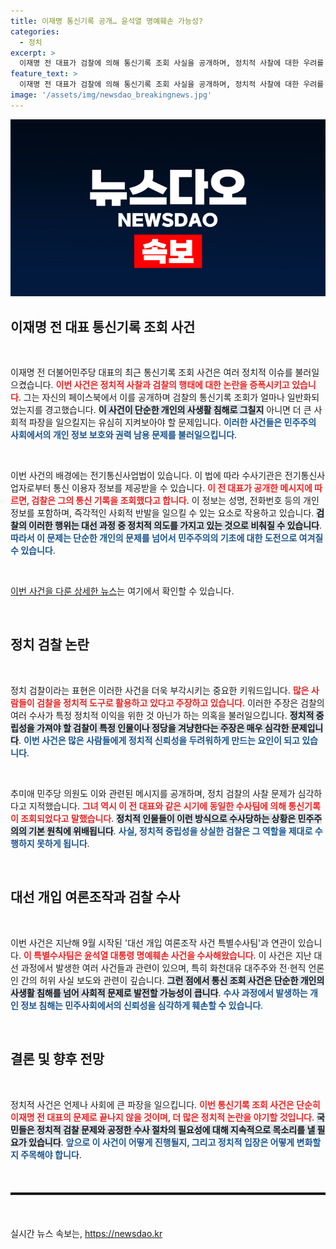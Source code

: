 ```yaml
---
title: 이재명 통신기록 공개… 윤석열 명예훼손 가능성?
categories:
  - 정치
excerpt: >
  이재명 전 대표가 검찰에 의해 통신기록 조회 사실을 공개하며, 정치적 사찰에 대한 우려를 표명했습니다. 추미애 의원도 동참해 도를 넘었다는 비판을 가했습니다. 과연 이 사건의 진실은 무엇일까요? 클릭해서 확인해 보세요!
feature_text: >
  이재명 전 대표가 검찰에 의해 통신기록 조회 사실을 공개하며, 정치적 사찰에 대한 우려를 표명했습니다. 추미애 의원도 동참해 도를 넘었다는 비판을 가했습니다. 과연 이 사건의 진실은 무엇일까요? 클릭해서 확인해 보세요!
image: '/assets/img/newsdao_breakingnews.jpg'
---
```


<p><img src="/assets/img/newsdao_breakingnews.jpg" alt="pcversion 속보" /></p>

<h2 data-ke-size="size26">이재명 전 대표 통신기록 조회 사건</h2>

<p data-ke-size="size16">&nbsp;</p>

<p>이재명 전 더불어민주당 대표의 최근 통신기록 조회 사건은 여러 정치적 이슈를 불러일으켰습니다. <b><span style="color: #ee2323;">이번 사건은 정치적 사찰과 검찰의 행태에 대한 논란을 증폭시키고 있습니다</span></b>. 그는 자신의 페이스북에서 이를 공개하며 검찰의 통신기록 조회가 얼마나 일반화되었는지를 경고했습니다. <b><span style="background-color: #21538527;">이 사건이 단순한 개인의 사생활 침해로 그칠지</span></b> 아니면 더 큰 사회적 파장을 일으킬지는 유심히 지켜보아야 할 문제입니다. <b><span style="color: #1a5490;">이러한 사건들은 민주주의 사회에서의 개인 정보 보호와 권력 남용 문제를 불러일으킵니다</span></b>.</p>

<p data-ke-size="size16">&nbsp;</p>

<p>이번 사건의 배경에는 전기통신사업법이 있습니다. 이 법에 따라 수사기관은 전기통신사업자로부터 통신 이용자 정보를 제공받을 수 있습니다. <b><span style="color: #ee2323;">이 전 대표가 공개한 메시지에 따르면, 검찰은 그의 통신 기록을 조회했다고 합니다</span></b>. 이 정보는 성명, 전화번호 등의 개인정보를 포함하며, 즉각적인 사회적 반발을 일으킬 수 있는 요소로 작용하고 있습니다. <b><span style="background-color: #21538527;">검찰의 이러한 행위는 대선 과정 중 정치적 의도를 가지고 있는 것으로 비춰질 수 있습니다</span></b>. <b><span style="color: #1a5490;">따라서 이 문제는 단순한 개인의 문제를 넘어서 민주주의의 기초에 대한 도전으로 여겨질 수 있습니다</span></b>.</p>

<p data-ke-size="size16">&nbsp;</p>

<p><a href="https://news.naver.com" target="_blank">이번 사건을 다룬 상세한 뉴스</a>는 여기에서 확인할 수 있습니다. </p>

<p data-ke-size="size16">&nbsp;</p>

<h2 data-ke-size="size26">정치 검찰 논란</h2>

<p data-ke-size="size16">&nbsp;</p>

<p>정치 검찰이라는 표현은 이러한 사건을 더욱 부각시키는 중요한 키워드입니다. <b><span style="color: #ee2323;">많은 사람들이 검찰을 정치적 도구로 활용하고 있다고 주장하고 있습니다</span></b>. 이러한 주장은 검찰의 여러 수사가 특정 정치적 이익을 위한 것 아닌가 하는 의혹을 불러일으킵니다. <b><span style="background-color: #21538527;">정치적 중립성을 가져야 할 검찰이 특정 인물이나 정당을 겨냥한다는 주장은 매우 심각한 문제입니다</span></b>. <b><span style="color: #1a5490;">이번 사건은 많은 사람들에게 정치적 신뢰성을 두려워하게 만드는 요인이 되고 있습니다</span></b>.</p>

<p data-ke-size="size16">&nbsp;</p>

<p>추미애 민주당 의원도 이와 관련된 메시지를 공개하며, 정치 검찰의 사찰 문제가 심각하다고 지적했습니다. <b><span style="color: #ee2323;">그녀 역시 이 전 대표와 같은 시기에 동일한 수사팀에 의해 통신기록이 조회되었다고 말했습니다</span></b>. <b><span style="background-color: #21538527;">정치적 인물들이 이런 방식으로 수사당하는 상황은 민주주의의 기본 원칙에 위배됩니다</span></b>. <b><span style="color: #1a5490;">사실, 정치적 중립성을 상실한 검찰은 그 역할을 제대로 수행하지 못하게 됩니다</span></b>.</p>

<p data-ke-size="size16">&nbsp;</p>

<h2 data-ke-size="size26">대선 개입 여론조작과 검찰 수사</h2>

<p data-ke-size="size16">&nbsp;</p>

<p>이번 사건은 지난해 9월 시작된 '대선 개입 여론조작 사건 특별수사팀'과 연관이 있습니다. <b><span style="color: #ee2323;">이 특별수사팀은 윤석열 대통령 명예훼손 사건을 수사해왔습니다</span></b>. 이 사건은 지난 대선 과정에서 발생한 여러 사건들과 관련이 있으며, 특히 화천대유 대주주와 전·현직 언론인 간의 허위 사실 보도와 관련이 깊습니다. <b><span style="background-color: #21538527;">그런 점에서 통신 조회 사건은 단순한 개인의 사생활 침해를 넘어 사회적 문제로 발전할 가능성이 큽니다</span></b>. <b><span style="color: #1a5490;">수사 과정에서 발생하는 개인 정보 침해는 민주사회에서의 신뢰성을 심각하게 훼손할 수 있습니다</span></b>.</p>

<p data-ke-size="size16">&nbsp;</p>

<h2 data-ke-size="size26">결론 및 향후 전망</h2>

<p data-ke-size="size16">&nbsp;</p>

<p>정치적 사건은 언제나 사회에 큰 파장을 일으킵니다. <b><span style="color: #ee2323;">이번 통신기록 조회 사건은 단순히 이재명 전 대표의 문제로 끝나지 않을 것이며, 더 많은 정치적 논란을 야기할 것입니다</span></b>. <b><span style="background-color: #21538527;">국민들은 정치적 검찰 문제와 공정한 수사 절차의 필요성에 대해 지속적으로 목소리를 낼 필요가 있습니다</span></b>. <b><span style="color: #1a5490;">앞으로 이 사건이 어떻게 진행될지, 그리고 정치적 입장은 어떻게 변화할지 주목해야 합니다</span></b>.</p>

<p data-ke-size="size16">&nbsp;</p>

<hr style="height: 2px; border-top: 2px solid #000; margin: 20px 0;">

<p data-ke-size="size16">&nbsp;</p>
실시간 뉴스 속보는, <a href="https://newsdao.kr" rel="dofollow">https://newsdao.kr</a>


